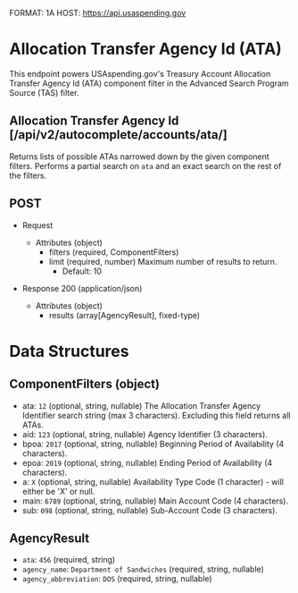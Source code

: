 FORMAT: 1A
HOST: https://api.usaspending.gov

# Allocation Transfer Agency Id (ATA)

This endpoint powers USAspending.gov's Treasury Account Allocation Transfer Agency Id (ATA) component filter in the Advanced Search Program Source (TAS) filter.

## Allocation Transfer Agency Id [/api/v2/autocomplete/accounts/ata/]

Returns lists of possible ATAs narrowed down by the given component filters. Performs a partial search on `ata` and an exact search on the rest of the filters.

## POST
+ Request
    + Attributes (object)
        + filters (required, ComponentFilters)
        + limit (required, number)
            Maximum number of results to return.
            + Default: 10

+ Response 200 (application/json)
    + Attributes (object)
        + results (array[AgencyResult], fixed-type)

# Data Structures

## ComponentFilters (object)
+ ata: `12` (optional, string, nullable)
    The Allocation Transfer Agency Identifier search string (max 3 characters). Excluding this field returns all ATAs.
+ aid: `123` (optional, string, nullable)
    Agency Identifier (3 characters).
+ bpoa: `2017` (optional, string, nullable)
    Beginning Period of Availability (4 characters).
+ epoa: `2019` (optional, string, nullable)
    Ending Period of Availability (4 characters).
+ a: `X` (optional, string, nullable)
    Availability Type Code (1 character) - will either be 'X' or null.
+ main: `6789` (optional, string, nullable)
    Main Account Code (4 characters).
+ sub: `098` (optional, string, nullable)
    Sub-Account Code (3 characters).

## AgencyResult
+ `ata`: `456` (required, string)
+ `agency_name`: `Department of Sandwiches` (required, string, nullable)
+ `agency_abbreviation`: `DOS` (required, string, nullable)
